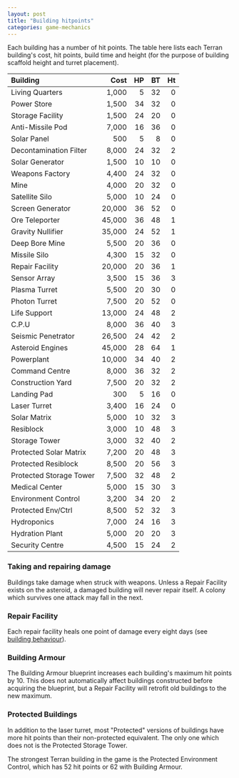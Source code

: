 ```yaml
---
layout: post
title: "Building hitpoints"
categories: game-mechanics
---
```


Each building has a number of hit points. The table here lists each Terran
building's cost, hit points, build time and height (for the purpose of building
scaffold height and turret placement).

| Building                       |   Cost  | HP | BT | Ht|
|:-------------------------------|--------:|---:|---:|--:|
| Living Quarters                |   1,000 |  5 | 32 | 0 |
| Power Store                    |   1,500 | 34 | 32 | 0 |
| Storage Facility               |   1,500 | 24 | 20 | 0 |
| Anti-Missile Pod               |   7,000 | 16 | 36 | 0 |
| Solar Panel                    |     500 |  5 |  8 | 0 |
| Decontamination Filter         |   8,000 | 24 | 32 | 2 |
| Solar Generator                |   1,500 | 10 | 10 | 0 |
| Weapons Factory                |   4,400 | 24 | 32 | 0 |
| Mine                           |   4,000 | 20 | 32 | 0 |
| Satellite Silo                 |   5,000 | 10 | 24 | 0 |
| Screen Generator               |  20,000 | 36 | 52 | 0 |
| Ore Teleporter                 |  45,000 | 36 | 48 | 1 |
| Gravity Nullifier              |  35,000 | 24 | 52 | 1 |
| Deep Bore Mine                 |   5,500 | 20 | 36 | 0 |
| Missile Silo                   |   4,300 | 15 | 32 | 0 |
| Repair Facility                |  20,000 | 20 | 36 | 1 |
| Sensor Array                   |   3,500 | 15 | 36 | 3 |
| Plasma Turret                  |   5,500 | 20 | 30 | 0 |
| Photon Turret                  |   7,500 | 20 | 52 | 0 |
| Life Support                   |  13,000 | 24 | 48 | 2 |
| C.P.U                          |   8,000 | 36 | 40 | 3 |
| Seismic Penetrator             |  26,500 | 24 | 42 | 2 |
| Asteroid Engines               |  45,000 | 28 | 64 | 1 |
| Powerplant                     |  10,000 | 34 | 40 | 2 |
| Command Centre                 |   8,000 | 36 | 32 | 2 |
| Construction Yard              |   7,500 | 20 | 32 | 2 |
| Landing Pad                    |     300 |  5 | 16 | 0 |
| Laser Turret                   |   3,400 | 16 | 24 | 0 |
| Solar Matrix                   |   5,000 | 10 | 32 | 3 |
| Resiblock                      |   3,000 | 10 | 48 | 3 |
| Storage Tower                  |   3,000 | 32 | 40 | 2 |
| Protected Solar Matrix         |   7,200 | 20 | 48 | 3 |
| Protected Resiblock            |   8,500 | 20 | 56 | 3 |
| Protected Storage Tower        |   7,500 | 32 | 48 | 2 |
| Medical Center                 |   5,000 | 15 | 30 | 3 |
| Environment Control            |   3,200 | 34 | 20 | 2 |
| Protected Env/Ctrl             |   8,500 | 52 | 32 | 3 |
| Hydroponics                    |   7,000 | 24 | 16 | 3 |
| Hydration Plant                |   5,000 | 20 | 20 | 3 |
| Security Centre                |   4,500 | 15 | 24 | 2 |

### Taking and repairing damage

Buildings take damage when struck with weapons. Unless a Repair Facility exists
on the asteroid, a damaged building will never repair itself. A colony which
survives one attack may fall in the next.

### Repair Facility

Each repair facility heals one point of damage every eight days (see [building
behaviour](building-behaviour.html)).

### Building Armour

The Building Armour blueprint increases each building's maximum hit points
by 10. This does not automatically affect buildings constructed before acquiring
the blueprint, but a Repair Facility will retrofit old buildings to the new
maximum.

### Protected Buildings

In addition to the laser turret, most "Protected" versions of buildings have
more hit points than their non-protected equivalent. The only one which does
not is the Protected Storage Tower.

The strongest Terran building in the game is the Protected Environment
Control, which has 52 hit points or 62 with Building Armour.
